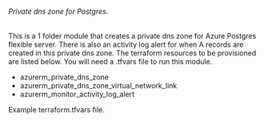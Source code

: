 ###### Private dns zone for Postgres.
This is a 1 folder module that creates a private dns zone for Azure Postgres flexible server.
There is also an activity log alert for when A records are created in this private dns zone.
The terraform  resources to be provisioned are listed below. You will need a .tfvars file to run this module.

 - azurerm_private_dns_zone
 - azurerm_private_dns_zone_virtual_network_link
 - azurerm_monitor_activity_log_alert

Example terraform.tfvars file.
